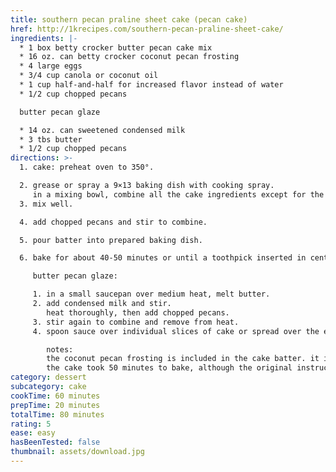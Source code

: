 ```yaml
---
title: southern pecan praline sheet cake (pecan cake)
href: http://1krecipes.com/southern-pecan-praline-sheet-cake/
ingredients: |-
  * 1 box betty crocker butter pecan cake mix 
  * 16 oz. can betty crocker coconut pecan frosting
  * 4 large eggs
  * 3/4 cup canola or coconut oil
  * 1 cup half-and-half for increased flavor instead of water
  * 1/2 cup chopped pecans

  butter pecan glaze 

  * 14 oz. can sweetened condensed milk
  * 3 tbs butter
  * 1/2 cup chopped pecans
directions: >-
  1. cake: preheat oven to 350°.

  2. grease or spray a 9×13 baking dish with cooking spray.
     in a mixing bowl, combine all the cake ingredients except for the chopped pecans.
  3. mix well.

  4. add chopped pecans and stir to combine.

  5. pour batter into prepared baking dish.

  6. bake for about 40-50 minutes or until a toothpick inserted in center comes out clean.

     butter pecan glaze:

     1. in a small saucepan over medium heat, melt butter.
     2. add condensed milk and stir.
        heat thoroughly, then add chopped pecans.
     3. stir again to combine and remove from heat.
     4. spoon sauce over individual slices of cake or spread over the entire cake (much easier).

        notes:
        the coconut pecan frosting is included in the cake batter. it is not an icing for the top of the cake nor included in the sauce.
        the cake took 50 minutes to bake, although the original instructions said 30-40 minutes for a 9×13″ pan and 50 minutes for a bundt pan.
category: dessert
subcategory: cake
cookTime: 60 minutes
prepTime: 20 minutes
totalTime: 80 minutes
rating: 5
ease: easy
hasBeenTested: false
thumbnail: assets/download.jpg
---
```

